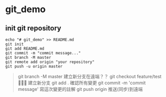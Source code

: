 # git_demo

## init git repository

```
echo "# git_demo" >> README.md
git init
git add README.md
git commit -m "commit message..."
git branch -M master
git remote add origin "your repository"
git push -u origin master
```

> git branch -M master 建立新分支在遠端？？
> git checkout feature/test  建立新分支
> git add . 確認所有變更
> git commit -m 'commit message' 寫這次變更的註解
> git push origin <branch> 推送(同步)到遠端
